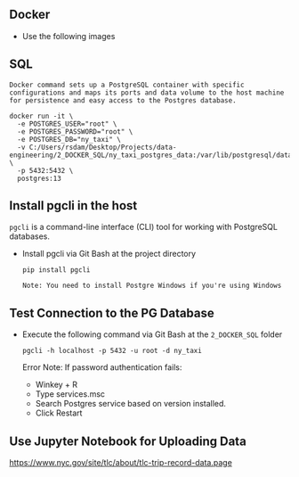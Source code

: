 ## Docker

-   Use the following images

## SQL

`Docker command sets up a PostgreSQL container with specific configurations and maps its ports and data volume to the host machine for persistence and easy access to the Postgres database.`

```
docker run -it \
  -e POSTGRES_USER="root" \
  -e POSTGRES_PASSWORD="root" \
  -e POSTGRES_DB="ny_taxi" \
  -v C:/Users/rsdam/Desktop/Projects/data-engineering/2_DOCKER_SQL/ny_taxi_postgres_data:/var/lib/postgresql/data \
  -p 5432:5432 \
  postgres:13
```

## Install pgcli in the host

`pgcli` is a command-line interface (CLI) tool for working with PostgreSQL databases.

-   Install pgcli via Git Bash at the project directory

    ```
    pip install pgcli
    ```

    `Note: You need to install Postgre Windows if you're using Windows`

## Test Connection to the PG Database

-   Execute the following command via Git Bash at the `2_DOCKER_SQL` folder

    ```
    pgcli -h localhost -p 5432 -u root -d ny_taxi
    ```

    Error Note: If password authentication fails:

    -   Winkey + R
    -   Type services.msc
    -   Search Postgres service based on version installed.
    -   Click Restart

## Use Jupyter Notebook for Uploading Data

https://www.nyc.gov/site/tlc/about/tlc-trip-record-data.page
